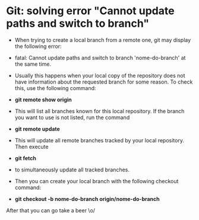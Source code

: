 # Git: solving error "Cannot update paths and switch to branch"

- When trying to create a local branch from a remote one, git may display the following error:

-  fatal: Cannot update paths and switch to branch 'nome-do-branch' at the same time.


- Usually this happens when your local copy of the repository does not have information about the requested branch for some reason. To check this, use the following command:

-  **git remote show origin**

- This will list all branches known for this local repository. If the branch you want to use is not listed, run the command

-  **git remote update**

- This will update all remote branches tracked by your local repository. Then execute

-  **git fetch**

- to simultaneously update all tracked branches.

- Then you can create your local branch with the following checkout command:

-  **git checkout -b nome-do-branch origin/nome-do-branch**

After that you can go take a beer \o/